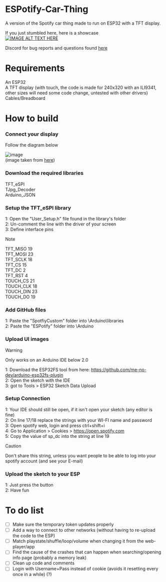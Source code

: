 # ESPotify-Car-Thing
A version of the Spotify car thing made to run on ESP32 with a TFT display.

If you just stumbled here, here is a showcase   
[![IMAGE ALT TEXT HERE](https://img.youtube.com/vi/OmogXsvLvr0/0.jpg)](https://www.youtube.com/watch?v=OmogXsvLvr0)

Discord for bug reports and questions found [here](https://discord.gg/Pjm5BpPKr7)
# Requirements
An ESP32  
A TFT display (with touch, the code is made for 240x320 with an ILI9341, other sizes will need some code change, untested with other drivers)  
Cables/Breadboard

# How to build
### Connect your display
Follow the diagram below

![image](https://github.com/user-attachments/assets/01d819f8-c0ee-4b9f-b997-1635b42f7746)  
(image taken from [here](https://forum.arduino.cc/t/esp32-spi-tft-touch-display-touchscreen-not-providing-raw-values/1155801))

### Download the required libraries
TFT_eSPI  
TJpg_Decoder  
Arduino_JSON  

### Setup the TFT_eSPI library
1: Open the "User_Setup.h" file found in the library's folder  
2: Un-comment the line with the driver of your screen  
3: Define interface pins  

> [!NOTE]
> TFT_MISO 19  
> TFT_MOSI 23  
TFT_SCLK 18  
TFT_CS   15  
TFT_DC    2  
TFT_RST   4  
TOUCH_CS 21  
TOUCH_CLK 18  
TOUCH_DIN 23  
TOUCH_DO 19

### Add GitHub files
1: Paste the "SpotfiyCustom" folder into \Arduino\libraries  
2: Paste the "ESPotify" folder into \Arduino

### Upload UI images
> [!WARNING]
> Only works on an Arduino IDE below 2.0

1: Download the ESP32FS tool from here: https://github.com/me-no-dev/arduino-esp32fs-plugin  
2: Open the sketch with the IDE  
3: got to Tools > ESP32 Sketch Data Upload

### Setup Connection
1: Your IDE should still be open, if it isn't open your sketch (any editor is fine)  
2: On line 17/18 replace the strings with your WI-FI name and password  
3: Open spotify web, login and press ctrl+shift+i  
4: Go to Application > Cookies > https://open.spotify.com  
5: Copy the value of sp_dc into the string at line 19
> [!CAUTION]
> Don't share this string, unless you want people to be able to log into your spotify account (and see your E-mail)

### Upload the sketch to your ESP
1: Just press the button  
2: Have fun

# To do list
- [ ] Make sure the temporary token updates properly
- [ ] Add a way to connect to other networks (without having to re-upload the code to the ESP)
- [ ] Match playstate/shuffle/loop/volume when changing it from the web-player/app
- [ ] Find the cause of the crashes that can happen when searching/opening info page (probably a memory leak)
- [ ] Clean up code and comments
- [ ] Login with Username+Pass instead of cookie (avoids it resetting every once in a while) (?)

